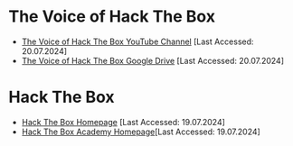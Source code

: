 # The Voice of Hack The Box
- [The Voice of Hack The Box YouTube Channel](https://www.youtube.com/@TheVoiceofHackTheBox) \[Last Accessed: 20.07.2024\]
- [The Voice of Hack The Box Google Drive](https://drive.google.com/drive/folders/10J_wm619OCQK6UosE82sRsc8RN8q2l-S?usp=drive_link) \[Last Accessed: 20.07.2024\]

# Hack The Box
- [Hack The Box Homepage](https://www.hackthebox.com/) \[Last Accessed: 19.07.2024\]
- [Hack The Box Academy Homepage](https://academy.hackthebox.com/)\[Last Accessed: 19.07.2024\]
